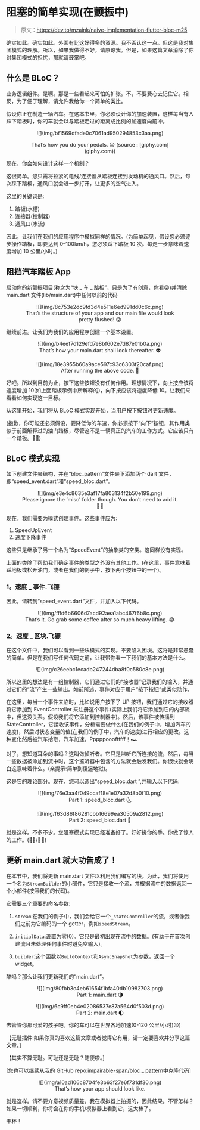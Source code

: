 # 阻塞的简单实现(在颤振中)

> 原文：<https://dev.to/mzaink/naive-implementation-flutter-bloc-m25>

确实如此。确实如此。外面有比这好得多的资源。我不否认这一点。但这是我对集团模式的理解。所以，如果我做得不好，请原谅我。但是，如果这篇文章消除了你对集团模式的担忧，那就请鼓掌吧。

## 什么是 BLoC？

业务逻辑组件。是啊。那是一些看起来可怕的扩张。不，不要费心去记住它。相反，为了便于理解，请允许我给你一个简单的类比。

假设你正在制造一辆汽车。在这本书里，你必须设计你的加速装置，这样每当有人踩下踏板时，你的车就会以与踏板走过的距离成比例的加速度向前冲。

<center>
![](img/bf1569dfade0c7061ad950294853c3aa.png)

<figure>

<figcaption>That’s how you do your pedals. 😌 (source : [giphy.com](giphy.com))</figcaption>

</figure>

</center>

现在，你会如何设计这样一个机制？

这很简单。您只需将拉紧的电线/连接器从踏板连接到发动机的通风口。然后，每次踩下踏板，通风口就会进一步打开，让更多的空气进入。

这里的关键词是:

1.  踏板(水槽)
2.  连接器(控制器)
3.  通风口(水流)

因此，让我们在我们的应用程序中模拟同样的情况。(为简单起见，假设您必须逐步操作踏板，即要达到 0–100km/h，您必须踩下踏板 10 次。每走一步意味着速度增加 10 公里/小时。)

## 阻挡汽车踏板 App

启动你的新颤振项目(称之为“块 _ 车 _ 踏板”，只是为了有创意，你看😜)并清除 main.dart 文件(lib/main.dart)中任何以前的代码

<center>

<figure>![](img/8c753e2dc9fd3d4e511e6ed991dd0c6c.png)

<figcaption>That’s the structure of your app and our main file would look pretty flushed! 😜</figcaption>

</figure>

</center>

继续前进。让我们为我们的应用程序创建一个基本设置。

<center>

<figure>![](img/b4eef7d129efd7e8bf602e7d87e01b0a.png)

<figcaption>That’s how your main.dart shall look thereafter. 👽</figcaption>

</figure>

</center>

<center>

<figure>![](img/18e3955b60a9ace597c93c6303f20caf.png)

<figcaption>After running the above code. 📱</figcaption>

</figure>

</center>

好吧。所以到目前为止，按下这些按钮没有任何作用。理想情况下，向上按应该将速度增加 10(如上面踏板示例中所解释的)，向下按应该将速度降低 10。让我们来看看如何实现这一目标。

从这里开始，我们将从 BLoC 模式实现开始，当用户按下按钮时更新速度。

(抱歉，你可能还必须假设，要降低你的车速，你必须按下“向下”按钮，其作用类似于前面解释过的油门踏板，尽管这不是一辆真正的汽车的工作方式。它应该只有一个踏板。😬😬)

## BLoC 模式实现

如下创建文件夹结构，并在“bloc_pattern”文件夹下添加两个 dart 文件，即“speed_event.dart”和“speed_bloc.dart”。

<center>

<figure>![](img/e3e4c8635e3af17fa803134f2b50e199.png)

<figcaption>Please ignore the ‘misc’ folder though. You don’t need to add it. 🙏🏽</figcaption>

</figure>

</center>

现在，我们需要为模式创建事件。这些事件应为:

1.  SpeedUpEvent
2.  速度下降事件

这些只是继承了另一个名为“SpeedEvent”的抽象类的空类。这同样没有实现。

上面的类除了帮助我们确定事件的类型之外没有其他工作。(在这里，事件意味着踩地板或松开油门，或者在我们的例子中，按下两个按钮中的一个)。

### 1。速度 _ 事件.飞镖

因此，请转到“speed_event.dart”文件，并加入以下代码。

<center>

<figure>![](img/fffd6b6606d7acd92aea1abc467f6b8c.png)

<figcaption>That’s it. Go grab some coffee after so much heavy lifting. 😂</figcaption>

</figure>

</center>

### 2。速度 _ 区块.飞镖

在这个文件中，我们可以看到一些块模式的实现。不要陷入困境。这将是非常愚蠢的简单。但是在我们写任何代码之前，让我带你看一下我们的基本方法是什么。

<center>
![](img/c26eebc1ecadb247244dba8f0c580c8e.png)
</center>

所以这里的想法是有一组控制器，它们通过它们的“接收器”记录我们的输入，并通过它们的“流”产生一些输出。如前所述，事件对应于用户“按下按钮”或类似动作。

在这里，每当一个事件来临时，比如说用户按下了 UP 按钮，我们通过它的接收器将它添加到 EventController 来注册这个事件(实际上我们将它添加到它的内部流中，但这没关系。假设我们将它添加到控制器中)。然后，该事件被传播到 StateController，它接收该事件，分析需要做什么(在我们的例子中，增加汽车的速度)，然后对状态变量的值(在我们的例子中，汽车的速度)进行相应的更改。这种变化然后被汽车拾取，汽车加速。Pppppoooffffff！🏎

对了，想知道耳朵的事吗？这叫做倾听者。它只是监听它所连接的流，然后，每当一些数据被添加到流中时，这个监听器中包含的方法就会触发我们。你很快就会明白这意味着什么。(亲提示:简单到傻逼地狱)。

这是它的理论部分。现在，您可以调出“speed_bloc.dart ”,并输入以下代码:

<center>

<figure>![](img/76e3aa4f049ccaf18e1e07a32d8b0f10.png)

<figcaption>Part 1: speed_bloc.dart 🌜</figcaption>

</figure>

</center>

<center>

<figure>![](img/f63d86f86281cbb16699ea30509a2812.png)

<figcaption>Part 2: speed_bloc.dart 🌛</figcaption>

</figure>

</center>

就是这样。不多不少。您阻塞模式实现已经准备好了。好好搓你的手。你做了惊人的工作。(🕺🏼/💃🏽)

## 更新 main.dart 就大功告成了！

在本节中，我们将更新 main.dart 文件以利用我们编写的块。为此，我们将使用一个名为`StreamBuilder`的小部件，它只是接收一个流，并根据流中的数据返回一个小部件(按照我们的代码)。

它需要三个重要的命名参数:

1.  `stream`:在我们的例子中，我们会给它一个`_stateController`的流，或者像我们之前为它编码的一个 getter，例如`speedStream`。

2.  `initialData`:设置为零(0)。它只是最初出现在流中的数据。(有助于在首次创建流且未处理任何事件时避免空输入)。

3.  `builder`:这个函数以`BuildContext`和`AsyncSnapShot`为参数，返回一个 widget。

酷吗？那么让我们更新我们的“main.dart”。

<center>

<figure>![](img/80fbb3c4eb61654f1bfa40db10982703.png)

<figcaption>Part 1: main.dart 🌗</figcaption>

</figure>

</center>

<center>

<figure>![](img/6c9ff0eb4e02086537e87a564d0f503d.png)

<figcaption>Part 2: main.dart 🌓</figcaption>

</figure>

</center>

去管管你那可爱的孩子吧。你的车可以在世界各地加速(0-120 公里/小时)😜)

【无耻插件:如果你真的喜欢这篇文章或者觉得它有用，请一定要喜欢并分享这篇文章。]

【其实不算无耻。可耻还是无耻？随便啦。]

[您也可以继续从我的 GitHub repo:[impairable-span/bloc _ pattern](https://github.com/ineffable-span/bloc_pattern.git)中克隆代码]

<center>

<figure>![](img/a10ad106c8704fe3b63f27e6f731df30.png)

<figcaption>That’s how your app should look like.</figcaption>

</figure>

</center>

就是这样。请不要介意视频质量差。我在模拟器上拍摄的，因此结果。不管怎样？如果一切顺利，你将会在你的手机/模拟器上看到它，这太棒了。

干杯！